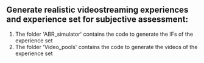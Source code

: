 ## Generate realistic videostreaming experiences and experience set for subjective assessment:
1. The folder 'ABR_simulator' contains the code to generate the IFs of the experience set
2. The folder 'Video_pools' contains the code to generate the videos of the experience set